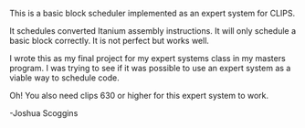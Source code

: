 This is a basic block scheduler implemented as an expert system for CLIPS.

It schedules converted Itanium assembly instructions. It will only schedule a
basic block correctly. It is not perfect but works well.

I wrote this as my final project for my expert systems class in my masters
program. I was trying to see if it was possible to use an expert system as a
viable way to schedule code.

Oh! You also need clips 630 or higher for this expert system to work.

-Joshua Scoggins
